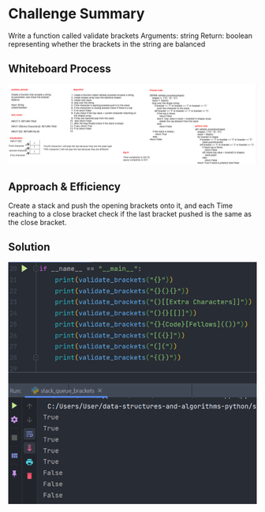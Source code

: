 # Challenge Summary

Write a function called validate brackets
Arguments: string
Return: boolean
representing whether the brackets in the string are balanced

## Whiteboard Process

![stack_queue_brackets_board](stack_queue_brackets_white_board.png)

## Approach & Efficiency

Create a stack and push the opening brackets onto it, and each Time reaching to a close bracket
check if the last bracket pushed is the same as the close bracket.

## Solution

![stack_queue_brackets](./stack_queue_brackets.png)

